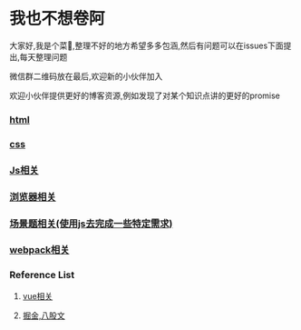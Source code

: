 # 我也不想卷阿
大家好,我是个菜🐔,整理不好的地方希望多多包涵,然后有问题可以在issues下面提出,每天整理问题

微信群二维码放在最后,欢迎新的小伙伴加入

欢迎小伙伴提供更好的博客资源,例如发现了对某个知识点讲的更好的promise


### [html]()

### [css]()

### [Js相关]()

### [浏览器相关]()

### [场景题相关(使用js去完成一些特定需求)]()

### [webpack相关]()


### Reference List
1. [vue相关](https://juejin.cn/post/6844903918753808398)

2. [掘金,八股文](https://juejin.cn/post/7016593221815910408)
